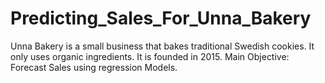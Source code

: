 # Predicting_Sales_For_Unna_Bakery
Unna Bakery is a small business that bakes traditional Swedish cookies. 
It only uses organic ingredients. It is founded in 2015. 
Main Objective: Forecast Sales using regression Models.
